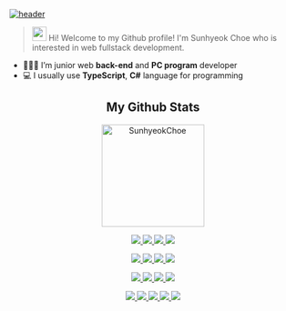 [![header](https://capsule-render.vercel.app/api?type=waving&color=gradient&height=250&section=header&fontSize=90&text=Sunhyeok%20Choe)](https://github.com/SunhyeokChoe)
> <img src="https://media.giphy.com/media/hvRJCLFzcasrR4ia7z/giphy.gif" width="25px" height="25px" /> Hi! Welcome to my Github profile! I'm Sunhyeok Choe who is interested in web fullstack development.
    
- 👩🏻‍💼 I’m junior web **back-end** and **PC program** developer
- 💻 I usually use **TypeScript**, **C#** language for programming

<h2 align="center">
    My Github Stats
</h2>

<p align="center"><img height="180em" src="https://github-profile-summary-cards.vercel.app/api/cards/profile-details?username=SunhyeokChoe&theme=monokai" alt="SunhyeokChoe" align = "center"/>

<p align = "center">
    <a href="https://github.com/ashutosh00710/github-readme-activity-graph"/>
</p>
<div align="center">
    <p>
        <img src="https://img.shields.io/badge/C%23-239120?style=for-the-badge&logo=C%20Sharp&logoColor=white"/>
        <img src="https://img.shields.io/badge/Typescript-3178C6?style=for-the-badge&logo=Typescript&logoColor=white"/>
        <img src="https://img.shields.io/badge/Git-F05032.svg?style=for-the-badge&logo=Git&logoColor=white"/>
        <img src="https://img.shields.io/badge/AWS-E16008?style=for-the-badge&logo=Amazon%20AWS&logoColor=white"/>
    </p>
    <p>
        <img src="https://img.shields.io/badge/Node.js-%2343853D.svg?style=for-the-badge&logo=node.js&logoColor=white"/>
        <img src="https://img.shields.io/badge/Express.js-%23404d59.svg?style=for-the-badge&logo=express&logoColor=white"/>
        <img src="https://img.shields.io/badge/Nest.JS-E0234E?style=for-the-badge&logo=NestJS&logoColor=white"/>
        <img src="https://img.shields.io/badge/React.js-61DAFB?style=for-the-badge&logo=react&logoColor=white"/>
    </p>
    <p>
        <img src="https://img.shields.io/badge/HTML-E34F26?style=for-the-badge&logo=html5&logoColor=white"/>
        <img src="https://img.shields.io/badge/CSS-1572B6?style=for-the-badge&logo=css3&logoColor=white"/>
        <img src="https://img.shields.io/badge/styledcomponents-DB7093?style=for-the-badge&logo=styled%2Dcomponents&logoColor=white"/>
        <img src="https://img.shields.io/badge/TailwindCSS-06B6D4?style=for-the-badge&logo=Tailwind%2DCSS&logoColor=white"/>
    </p>
    <p>
        <img src="https://img.shields.io/badge/mysql-15008C.svg?style=for-the-badge&logo=mysql&logoColor=white"/>
        <img src="https://img.shields.io/badge/Linux-FCC624?style=for-the-badge&logo=Linux&logoColor=white"/>
        <img src="https://img.shields.io/badge/.NET-03A5FC?style=for-the-badge&logo=.net&logoColor=white"/>
        <img src="https://img.shields.io/badge/WPF-6B03FC?style=for-the-badge&logo=Windows&logoColor=white"/>
        <img src="https://img.shields.io/badge/Windows Forms-0173D4?style=for-the-badge&logo=Windows&logoColor=white"/>
    </p>
</div>
